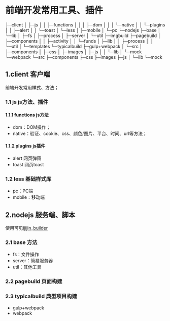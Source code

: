 # 前端开发常用工具、插件


├─client
│  ├─js
│  │  ├─functions
│  │  │  ├─dom
│  │  │  └─native
│  │  └─plugins
│  │      ├─alert
│  │      └─toast
│  └─less
│      ├─mobile
│      └─pc
└─nodejs
    ├─base
    │  └─lib
    │      ├─fs
    │      ├─process
    │      ├─server
    │      └─util
    ├─imgbuild
    ├─pagebuild
    │  ├─components
    │  │  ├─activity
    │  │  └─funds
    │  ├─lib
    │  │  ├─process
    │  │  └─util
    │  └─templates
    └─typicalbuild
        ├─gulp+webpack
        │  └─src
        │      ├─components
        │      ├─css
        │      ├─images
        │      ├─js
        │      │  └─lib
        │      └─mock
        └─webpack
            └─src
                ├─components
                ├─css
                ├─images
                ├─js
                │  └─lib
                └─mock

## 1.client 客户端
前端开发常用样式、方法；

### 1.1 js js方法、插件
#### 1.1.1 functions js方法
- dom：DOM操作；
- native：验证、cookie、css、颜色/图片、平台、时间、url等方法；

#### 1.1.2 plugins js插件
- alert 网页弹窗
- toast 网页toast

### 1.2 less 基础样式库
- pc：PC端
- mobile：移动端


## 2.nodejs 服务端、脚本
使用可见[ijijin_builder](https://www.npmjs.com/package/ijijin_builder)

### 2.1 base 方法
- fs：文件操作
- server：简易服务器
- util：其他工具

### 2.2 pagebuild 页面构建

### 2.3 typicalbuild 典型项目构建
- gulp+webpack
- webpack
